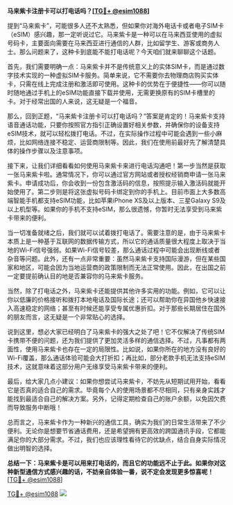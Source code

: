 **马来紫卡注册卡可以打电话吗？[[TG💪+ @esim1088](https://t.me/s/esim1088)]**

提到“马来紫卡”，可能很多人还不太熟悉，但如果你对海外电话卡或者电子SIM卡（eSIM）感兴趣，那一定听说过它。马来紫卡是一种可以在马来西亚使用的虚拟号码卡，主要面向需要在马来西亚进行通信的人群，比如留学生、游客或商务人士。那么问题来了，这种卡到底能不能打电话呢？今天咱们就来聊聊这个话题。

首先，我们需要明确一点：马来紫卡并不是传统意义上的实体SIM卡，而是通过数字技术实现的一种虚拟SIM卡服务。简单来说，它不需要你去物理商店购买实体卡，只需在线上完成注册和激活即可使用。这种卡的优势在于便捷性——你可以随时随地通过手机上的eSIM功能直接下载并使用，无需更换原有的SIM卡槽里的卡。对于经常出国的人来说，这无疑是一个福音。

那么，回到正题，“马来紫卡注册卡可以打电话吗？”答案是肯定的！马来紫卡支持语音通话功能，只要你按照官方指引正确设置好相关参数，并确保你的设备支持eSIM技术，就可以轻松拨打电话。不过，在实际操作过程中可能会遇到一些小麻烦，比如网络连接不稳定、运营商限制等。因此，我们在使用前最好先了解清楚具体的操作步骤以及注意事项。

接下来，让我们详细看看如何使用马来紫卡来进行电话沟通吧！第一步当然是获取一张马来紫卡啦。通常情况下，你可以通过官方网站或者授权经销商申请一张马来紫卡。申请成功后，你会收到一份包含激活码的信息，按照提示输入激活码就能开始使用了。第二步则是将这张虚拟号码卡绑定到你的手机上。目前市面上大多数高端智能手机都支持eSIM功能，比如苹果iPhone XS及以上版本、三星Galaxy S9及以上机型等。如果你的手机不支持eSIM，那么很遗憾，你暂时无法享受到马来紫卡带来的便利。

当一切准备就绪之后，我们就可以试着拨打电话了。需要注意的是，由于马来紫卡本质上是一种基于互联网的数据传输方式，所以它的通话质量很大程度上取决于当地的Wi-Fi信号强弱。如果Wi-Fi信号较差，那么通话过程中可能会出现断线或者杂音等问题。此外，还有一点非常重要：虽然马来紫卡支持国际漫游，但在某些国家和地区，可能会因为当地运营商的政策限制而无法正常使用。因此，在出国之前一定要提前确认目的地是否兼容你的马来紫卡服务。

当然，除了打电话之外，马来紫卡还能提供其他许多实用的功能。例如，它可以让你以低廉的价格接听和拨打本地电话及国际长途；还可以帮助你在异国他乡快速接入高速稳定的网络；甚至有时候还能享受专属优惠折扣。对于那些长期居住在国外的朋友而言，这无疑是一个非常贴心的选择。

说到这里，想必大家已经明白了马来紫卡的强大之处了吧！它不仅解决了传统SIM卡携带不便的问题，还为我们提供了更加灵活多样的通信选择。不过，凡事都有两面性，使用马来紫卡也存在一定的局限性。比如说，如果你所在的地方没有良好的Wi-Fi覆盖，那么通话体验可能会大打折扣；再比如，部分老款手机无法支持eSIM技术，这就意味着这部分用户无缘享受马来紫卡带来的便利。

最后，给大家几点小建议：如果你想尝试马来紫卡，不妨先从短期试用开始，看看它是否真的适合自己的需求。毕竟每个人的使用场景都不尽相同，只有亲身实践才能找到最适合自己的解决方案。另外，记得定期检查自己的账户余额，以免因欠费而导致服务中断哦！

总而言之，马来紫卡作为一种新兴的通信工具，确实为我们的日常生活带来了不少便利。无论你是想要节省通话费用，还是希望拥有更高效的跨国通讯手段，它都能满足你的大部分需求。不过，我们也应该理性看待它的优缺点，结合自身实际情况做出明智的选择。

**总结一下：马来紫卡是可以用来打电话的，而且它的功能远不止于此。如果你对这种新型通信方式感兴趣的话，不妨亲自体验一番，说不定会发现更多惊喜呢！** [[TG💪+ @esim1088](https://t.me/s/esim1088)]

[TG💪+ @esim1088](https://t.me/s/esim1088) ![](https://i.postimg.cc/4NQfJmqS/Snipaste-2025-05-13-00-14-12.png)